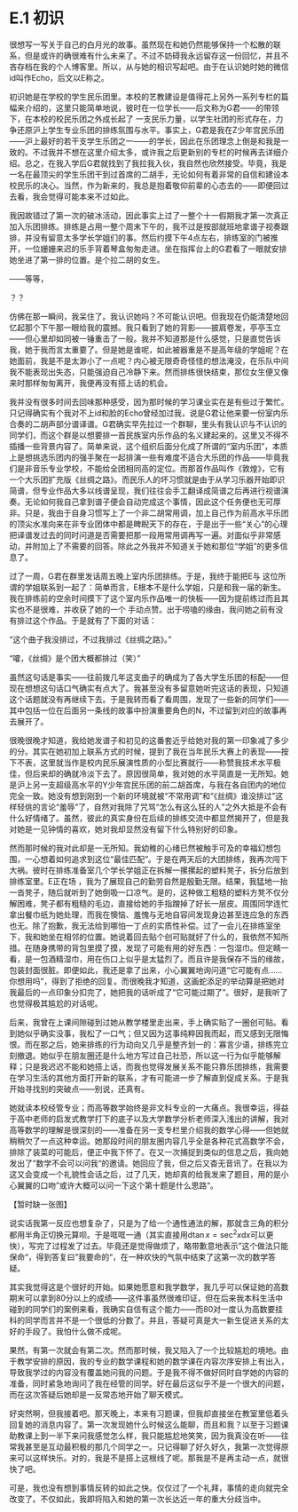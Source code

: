 # E.1 初识

很想写一写关于自己的白月光的故事。虽然现在和她仍然能够保持一个松散的联系，但是或许的确很难有什么未来了。不过不妨碍我永远留存这一份回忆，并且不吝存档在我的个人博客里。所以，从与她的相识写起吧。由于在认识她时她的微信id叫作Echo，后文以E称之。

初识她是在学校的学生民乐团里。本校的艺教建设是值得花上另外一系列专栏的篇幅来介绍的，这里只能简单地说，彼时在一位学长——后文称为G君——的带领下，在本校的校民乐团之外成长起了 一支民乐力量，以学生社团的形式存在，力争还原沪上学生专业乐团的排练氛围与水平。事实上，G君是我在Z少年宫民乐团——沪上最好的若干支学生乐团之一——的学长，因此在乐团理念上倒是和我是一致的。不过我并不想在这里介绍太多，或许我之后更新别的专栏的时候再去详细介绍。总之，在我入学后G君就找到了我拉我入伙，我自然也欣然接受。毕竟，我是一名在最顶尖的学生乐团干到过首席的二胡手，无论如何有着非常的自信和建设本校民乐的决心。当然，作为新来的，我总是抱着敬仰前辈的心态去的——即便回过去看，我会觉得可能本来不过如此。

我因故错过了第一次的破冰活动，因此事实上过了一整个十一假期我才第一次真正加入乐团排练。排练是占用一整个周末下午的，我不过是按部就班地拿谱子视奏跟排，并没有留意太多学长学姐们的事。然后约摸下午4点左右，排练室的门被推开，一位姗姗来迟的乐手背着琴盒匆匆走进。坐在指挥台上的G君看了一眼就安排她坐进了第一排的位置。是个拉二胡的女生。

——等等，

？？

仿佛在那一瞬间，我呆住了。我认识她吗？不可能认识吧。但我现在仍能清楚地回忆起那个下午那一眼给我的震撼。我只看到了她的背影——披肩卷发，亭亭玉立——但心里却如同被一锤重击了一般。我并不知道那是什么感觉，只是直觉告诉我，她于我而言太重要了。但是她是谁呢，如此被器重是不是高年级的学姐呢？在她面前，我是不是太渺小了一点呢？内心被无限奇奇怪怪的想法淹没，在乐队中间我不能表现出失态，只能强迫自己冷静下来。然而排练很快结束，那位女生便又像来时那样匆匆离开，我便再没有搭上话的机会。

我并没有很多时间去回味那种感受，因为那时候的学习课业实在是有些过于繁忙。只记得确实有个我对不上id和脸的Echo曾经加过我，说是G君让他来要一份室内乐合奏的二胡声部分谱译谱。G君确实早先拉过一个群聊，里头有我认识与不认识的同学们，而这个群是以想要排一首民族室内乐作品的名义建起来的。这里又不得不插播一些背景内容了。简单来说，这个组织后面分化成了所谓的“室内乐团”，本质上是想挑选乐团内的强手聚在一起排演一些有难度不适合大乐团的作品——毕竟我们是非音乐专业学校，不能给全团相同高的定位。而那首作品叫作《敦煌》，它有一个大乐团扩充版《丝绸之路》。而民乐人的坏习惯就是由于从学习乐器开始即识简谱，但专业作品大多以线谱呈现，我们往往会手工翻译成简谱之后再进行视谱演奏。无论如何我自己拿到谱子便会自动完成这个事情，因此这个任务便也无可厚非。只是，我由于自身习惯写上了一个非二胡常用调，加上自己作为前高水平乐团的顶尖水准向来在非专业团体中都是睥睨天下的存在，于是出于一些“关心”的心理把译谱发过去的同时问道是否需要把那一段用常用调再写一遍。对面似乎非常感动，并附加上了不需要的回答。除此之外我并不知道关于她和那位“学姐”的更多信息了。

过了一周，G君在群里发话周五晚上室内乐团排练。于是，我终于能把E与 这位所谓的学姐联系到一起了：简单而言，E根本不是什么学姐，只是和我一届的新生。我在排练前的空余时间摸下了这个室内乐作品唯一的快板——因为提前练过而且其实也不是很难，并收获了她的一个 手动点赞。出于唠嗑的缘由，我问她之前有没有排过这个作品。于是就有了下面的对话：

“这个曲子我没排过，不过我排过《丝绸之路》。”

“嚯，《丝绸》是个团大概都排过（笑）”

虽然这句话是事实——往前拨几年这支曲子的确成为了各大学生乐团的标配——但现在想想这句话口气确实有点大了。我甚至没有多留意她听完这话的表现，只知道这个话题就没有再继续下去。于是我转而看了看周围，发现了一些新的同学们——其中包括一位在后面另一条线的故事中扮演重要角色的N，不过留到对应的故事再去展开了。

很晚很晚才知道，我给她发谱子和初见的这番套近乎给她对我的第一印象减了多少的分。其实在她初加上联系方式的时候，提到了我在当年民乐大赛上的表现——按下不表，这里就当作是校内民乐展演性质的小型比赛就行——称赞我技术水平极佳，但后来却的确就冷淡下去了。原因很简单，我对她的水平简直是一无所知。她是沪上另一支超级高水平的Y少年宫民乐团的前二胡首席，与我在各自团内的地位完全一致。她没有想到刚到一个新的环境就被“不常用调”和“《丝绸》谁没排过”这样轻佻的言论“羞辱”了，自然对我除了咒骂“怎么有这么狂的人”之外大抵是不会有什么好情绪了。虽然，彼此的真实身份在后续的排练交流中都显然揭开了，但是我对她是一见钟情的喜欢，她对我却显然没有留下什么特别好的印象。

然而那时候的我对此却是一无所知。我幼稚的心绪已然被触手可及的幸福幻想包围，一心想着如何追求到这位“最佳匹配”。于是在两天后的大团排练，我再次闯下大祸。彼时在排练准备室几个学长学姐正在拆解一摞摞起的塑料凳子，拆分后放到排练室里。E正在场 ，我为了展现自己的勤劳自然是殷勤无限。结果，我猛地一抬一沓凳子，随后就听到了她倒吸一口凉气。是的，这种做工粗糙的塑料方凳不仅分解困难，凳子都有粗糙的毛边，直接给她的手指蹭掉了好长一层皮。周围同学连忙拿出餐巾纸为她处理，而我在懊恼、羞愧与无地自容间发现身边甚至连应急的东西也无。除了抱歉，我无法给到哪怕一丁点的实质性补偿。过了一会儿在排练室坐下，我和她坐在相邻的位置。她说着回去贴个创可贴就好了什么的，我依然不知所措。在随身携带的背包里摸了摸，发现了可能有用的好东西：一包湿巾。但定睛一看，是一包酒精湿巾，用在伤口上似乎是太猛烈了。而且许是我保存不当的缘故，包装封面很脏。即便如此，我还是拿了出来，小心翼翼地询问道“它可能有点……你想用吗”，得到了拒绝的回复。而很晚我才知道，这画蛇添足的举动算是把她对我最后的一点印象分扣完了，她把我的话听成了“它可能过期了”。很好，是我听了也觉得极其尴尬的对话呢。

后来，我曾在上课间隙碰到过她从教学楼里走出来，手上确实贴了一圈创可贴。看到她似乎确实没事，我松了一口气；但又因为这事纯粹因我而起，而又感到无限悔恨。而在那之后，她来排练的行为动向又几乎是整齐划一的：寡言少语，排练完立刻撤退。她似乎在朋友圈还是什么地方写过自己社恐，所以这一行为似乎能够解释；只是我迟迟不能和她搭上话，而我也觉得发展关系不能只靠乐团排练，我需要在学习生活的其他方面打开新的联系，才有可能进一步了解直到促成关系。于是我开始寻找别的突破点——别说，还真有。

她就读本校经管专业；而高等数学始终是非文科专业的一大痛点。我很幸运，得益于高中老师的启发式教学打下的底子以及大学数学分析老师深入浅出的讲解，我对高等数学的理解是很深刻的——准备在另一支专栏里介绍我的数学心得——但她就稍稍欠了一点这种幸运。她那段时间的朋友圈内容几乎全是各种花式高数学不会，排除了装菜的可能后，便正中我下怀了。在又一次捕捉到类似的信息之后，我向她发出了”数学不会可以问我“的邀请。她回应了我，但之后又杳无音讯了。在我以为这又会变成一个礼貌性会话之后，过了几天，她却真的给我发来了题目，用的是小心翼翼的口吻”或许大概可以问一下这个第十题是什么思路“。

【暂时缺一张图】

说实话我第一反应也想复杂了，只是为了给一个通性通法的解，那就含三角的积分都用半角正切换元算呗。于是哐哐一通（其实直接用$\mathrm d\tan x=\sec^2x\mathrm dx$可以更快），写完了过程发了过去。毕竟还是觉得做烦了，略带歉意地表示”这个做法只能保命“，得到答复曰”我要命的“，在一种欢快的气氛中结束了这第一次的数学答疑。

其实我觉得这是个很好的开始。如果她愿意和我学数学，我几乎可以保证她的高数期末可以拿到80分以上的成绩——这件事虽然很难印证，但在后来我本科生活中碰到的同学们的案例来看，我确实自信有这个能力——而80对一度认为高数要挂科的同学而言并不是一个很低的分数了。并且，答疑可真是大一新生促进关系的太好的手段了。我怕什么做不成呢。

果然，有第一次就会有第二次。然而那时候，我又陷入了一个比较尴尬的境地。由于教学安排的原因，我的专业的数学课程和她的数学课在内容次序安排上有出入，导致我学过的内容没有覆盖她问我的问题。于是我不得不做好同时自学她的内容的准备，同时紧急地询问了我在经管的同学。好在最后这似乎不是一个很大的问题，而在这次答疑后她却是一反常态地开始了聊天模式。

好突然啊，但我接着吧。那天晚上，本来有习题课，但我却直接坐在教室里低着头回复她的消息内容了。第一次发现她什么时候这么能聊，而且和我？以至于习题课助教课上到一半下来问我感觉怎么样，我只能尴尬地笑笑，因为我真没在听——往常我甚至是互动最积极的那几个同学之一。只记得聊了好久好久，我第一次觉得原来可以这样快乐。对的，我是不是搭上这根线了呢。那我是不是再主动一点，就很快了吧。

可是，我也没有想到事情反转的如此之快。仅仅过了一个礼拜，事情的走向就完全改变了。不仅如此，我即将陷入和她的第一次长达近一年的重大分歧当中。










